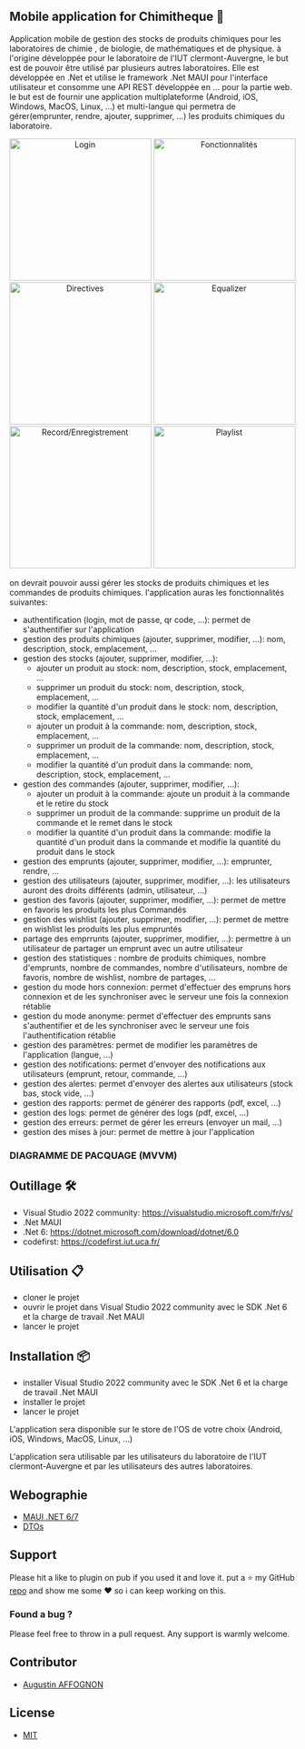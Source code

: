 
## Mobile application for Chimitheque 📱
Application mobile de gestion des stocks de produits chimiques pour les laboratoires de chimie , de biologie, de mathématiques et de physique.
à l'origine développée pour le laboratoire de l'IUT clermont-Auvergne, le but est de pouvoir être utilisé par plusieurs autres laboratoires.
Elle est développée en .Net et utilise le framework .Net MAUI pour l'interface utilisateur et consomme une API REST développée en ... pour la partie web. le but est de fournir une application multiplateforme (Android, iOS, Windows, MacOS, Linux, ...) et multi-langue qui permetra de gérer(emprunter, rendre, ajouter, supprimer, ...) les produits chimiques du laboratoire. 
<br>
<p align="center">
  <img src="https://github.com/Affog7/Chimitheque_CShap_MAUI_.NET/blob/master/im/login.png" width="250" title="Login">
    <img src="https://github.com/Affog7/Chimitheque_CShap_MAUI_.NET/blob/master/im/qr_auth.png" width="250" title="Fonctionnalités">
    <img src="https://github.com/Affog7/Chimitheque_CShap_MAUI_.NET/blob/master/im/home.png" width="250" title="Directives">
    <img src="https://github.com/Affog7/Chimitheque_CShap_MAUI_.NET/blob/master/im/add.png" width="250" title="Equalizer">
    <img src="https://github.com/Affog7/Chimitheque_CShap_MAUI_.NET/blob/master/im/add_quantity.png" width="250" title="Record/Enregistrement">
      <img src="https://github.com/Affog7/Chimitheque_CShap_MAUI_.NET/blob/master/im/recap.png" width="250" title="Playlist">
</p>


on devrait pouvoir aussi gérer les stocks de produits chimiques et les commandes de produits chimiques.
l'application auras les fonctionnalités suivantes:
- authentification (login, mot de passe, qr code, ...): permet de s'authentifier sur l'application
- gestion des produits chimiques (ajouter, supprimer, modifier, ...): nom, description, stock, emplacement, ...
- gestion des stocks (ajouter, supprimer, modifier, ...): 
    - ajouter un produit au stock: nom, description, stock, emplacement, ...
    - supprimer un produit du stock: nom, description, stock, emplacement, ...
    - modifier la quantité d'un produit dans le stock: nom, description, stock, emplacement, ...
    - ajouter un produit à la commande: nom, description, stock, emplacement, ...
    - supprimer un produit de la commande: nom, description, stock, emplacement, ...
    - modifier la quantité d'un produit dans la commande: nom, description, stock, emplacement, ...
- gestion des commandes (ajouter, supprimer, modifier, ...): 
    - ajouter un produit à la commande: ajoute un produit à la commande et le retire du stock
    - supprimer un produit de la commande: supprime un produit de la commande et le remet dans le stock
    - modifier la quantité d'un produit dans la commande: modifie la quantité d'un produit dans la commande et modifie la quantité du produit dans le stock
- gestion des emprunts (ajouter, supprimer, modifier, ...): emprunter, rendre, ...
- gestion des utilisateurs (ajouter, supprimer, modifier, ...): les utilisateurs auront des droits différents (admin, utilisateur, ...)
- gestion des favoris (ajouter, supprimer, modifier, ...): permet de mettre en favoris les produits les plus Commandés
- gestion des wishlist (ajouter, supprimer, modifier, ...): permet de mettre en wishlist les produits les plus empruntés
- partage des emprrunts (ajouter, supprimer, modifier, ...): permettre à un utilisateur de partager un emprunt avec un autre utilisateur
- gestion des statistiques : nombre de produits chimiques, nombre d'emprunts, nombre de commandes, nombre d'utilisateurs, nombre de favoris, nombre de wishlist, nombre de partages, ...
- gestion du mode hors connexion: permet d'effectuer des empruns hors connexion et de les synchroniser avec le serveur une fois la connexion rétablie
- gestion du mode anonyme: permet d'effectuer des emprunts sans s'authentifier et de les synchroniser avec le serveur une fois l'authentification rétablie
- gestion des paramètres: permet de modifier les paramètres de l'application (langue, ...)
- gestion des notifications: permet d'envoyer des notifications aux utilisateurs (emprunt, retour, commande, ...)
- gestion des alertes: permet d'envoyer des alertes aux utilisateurs (stock bas, stock vide, ...)
- gestion des rapports: permet de générer des rapports (pdf, excel, ...)
- gestion des logs: permet de générer des logs (pdf, excel, ...)
- gestion des erreurs: permet de gérer les erreurs (envoyer un mail, ...)
- gestion des mises à jour: permet de mettre à jour l'application

### DIAGRAMME DE PACQUAGE (MVVM)

## Outillage 🛠️
- Visual Studio 2022 community: https://visualstudio.microsoft.com/fr/vs/
- .Net MAUI
- .Net 6: https://dotnet.microsoft.com/download/dotnet/6.0
- codefirst: https://codefirst.iut.uca.fr/

## Utilisation 📋
- cloner le projet
- ouvrir le projet dans Visual Studio 2022 community avec le SDK .Net 6 et la charge de travail .Net MAUI
- lancer le projet

## Installation 📦
- installer Visual Studio 2022 community avec le SDK .Net 6 et la charge de travail .Net MAUI
- installer le projet
- lancer le projet


L'application sera disponible sur le store de l'OS de votre choix (Android, iOS, Windows, MacOS, Linux, ...)

L'application sera utilisable par les utilisateurs du laboratoire de l'IUT clermont-Auvergne et par les utilisateurs des autres laboratoires.

## Webographie
* [MAUI .NET 6/7](https://learn.microsoft.com/fr-fr/dotnet/maui/what-is-maui?view=net-maui-7.0)
* [DTOs](https://learn.microsoft.com/en-us/aspnet/web-api/overview/data/using-web-api-with-entity-framework/part-5)
## Support

Please hit a like to plugin on pub if you used it and love it. put a ⭐️ my GitHub [repo](https://github.com/Affog7/Web_Radio_Flutter_App) and show me some ♥️ so i can keep working on this.

### Found a bug ?

Please feel free to throw in a pull request. Any support is warmly welcome.

## Contributor
* [Augustin AFFOGNON](https://www.linkedin.com/in/augustin-affognon-54a867248/)

## License
* [MIT](https://github.com/Affog7/Web_Radio_Flutter_App/blob/main/LICENSE)
